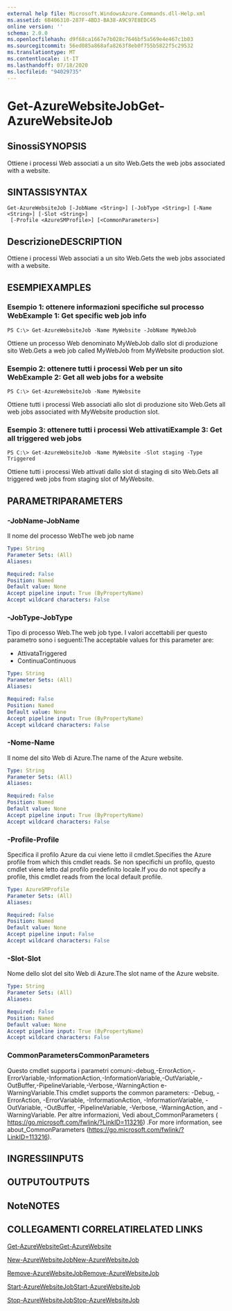 ```yaml
---
external help file: Microsoft.WindowsAzure.Commands.dll-Help.xml
ms.assetid: 6B406310-287F-4BD3-BA38-A9C97E8EDC45
online version: ''
schema: 2.0.0
ms.openlocfilehash: d9f68ca1667e7b028c7646bf5a569e4e467c1b03
ms.sourcegitcommit: 56ed085a868afa8263f8eb0f755b5822f5c29532
ms.translationtype: MT
ms.contentlocale: it-IT
ms.lasthandoff: 07/18/2020
ms.locfileid: "94029735"
---
```

# <span data-ttu-id="2fa69-101">Get-AzureWebsiteJob</span><span class="sxs-lookup"><span data-stu-id="2fa69-101">Get-AzureWebsiteJob</span></span>

## <span data-ttu-id="2fa69-102">Sinossi</span><span class="sxs-lookup"><span data-stu-id="2fa69-102">SYNOPSIS</span></span>
<span data-ttu-id="2fa69-103">Ottiene i processi Web associati a un sito Web.</span><span class="sxs-lookup"><span data-stu-id="2fa69-103">Gets the web jobs associated with a website.</span></span>

## <span data-ttu-id="2fa69-104">SINTASSI</span><span class="sxs-lookup"><span data-stu-id="2fa69-104">SYNTAX</span></span>

```
Get-AzureWebsiteJob [-JobName <String>] [-JobType <String>] [-Name <String>] [-Slot <String>]
 [-Profile <AzureSMProfile>] [<CommonParameters>]
```

## <span data-ttu-id="2fa69-105">Descrizione</span><span class="sxs-lookup"><span data-stu-id="2fa69-105">DESCRIPTION</span></span>
<span data-ttu-id="2fa69-106">Ottiene i processi Web associati a un sito Web.</span><span class="sxs-lookup"><span data-stu-id="2fa69-106">Gets the web jobs associated with a website.</span></span>

## <span data-ttu-id="2fa69-107">ESEMPI</span><span class="sxs-lookup"><span data-stu-id="2fa69-107">EXAMPLES</span></span>

### <span data-ttu-id="2fa69-108">Esempio 1: ottenere informazioni specifiche sul processo Web</span><span class="sxs-lookup"><span data-stu-id="2fa69-108">Example 1: Get specific web job info</span></span>
```
PS C:\> Get-AzureWebsiteJob -Name MyWebsite -JobName MyWebJob
```

<span data-ttu-id="2fa69-109">Ottiene un processo Web denominato MyWebJob dallo slot di produzione sito Web.</span><span class="sxs-lookup"><span data-stu-id="2fa69-109">Gets a web job called MyWebJob from MyWebsite production slot.</span></span>

### <span data-ttu-id="2fa69-110">Esempio 2: ottenere tutti i processi Web per un sito Web</span><span class="sxs-lookup"><span data-stu-id="2fa69-110">Example 2: Get all web jobs for a website</span></span>
```
PS C:\> Get-AzureWebsiteJob -Name MyWebsite
```

<span data-ttu-id="2fa69-111">Ottiene tutti i processi Web associati allo slot di produzione sito Web.</span><span class="sxs-lookup"><span data-stu-id="2fa69-111">Gets all web jobs associated with MyWebsite production slot.</span></span>

### <span data-ttu-id="2fa69-112">Esempio 3: ottenere tutti i processi Web attivati</span><span class="sxs-lookup"><span data-stu-id="2fa69-112">Example 3: Get all triggered web jobs</span></span>
```
PS C:\> Get-AzureWebsiteJob -Name MyWebsite -Slot staging -Type Triggered
```

<span data-ttu-id="2fa69-113">Ottiene tutti i processi Web attivati dallo slot di staging di sito Web.</span><span class="sxs-lookup"><span data-stu-id="2fa69-113">Gets all triggered web jobs from staging slot of MyWebsite.</span></span>

## <span data-ttu-id="2fa69-114">PARAMETRI</span><span class="sxs-lookup"><span data-stu-id="2fa69-114">PARAMETERS</span></span>

### <span data-ttu-id="2fa69-115">-JobName</span><span class="sxs-lookup"><span data-stu-id="2fa69-115">-JobName</span></span>
<span data-ttu-id="2fa69-116">Il nome del processo Web</span><span class="sxs-lookup"><span data-stu-id="2fa69-116">The web job name</span></span>

```yaml
Type: String
Parameter Sets: (All)
Aliases: 

Required: False
Position: Named
Default value: None
Accept pipeline input: True (ByPropertyName)
Accept wildcard characters: False
```

### <span data-ttu-id="2fa69-117">-JobType</span><span class="sxs-lookup"><span data-stu-id="2fa69-117">-JobType</span></span>
<span data-ttu-id="2fa69-118">Tipo di processo Web.</span><span class="sxs-lookup"><span data-stu-id="2fa69-118">The web job type.</span></span>
<span data-ttu-id="2fa69-119">I valori accettabili per questo parametro sono i seguenti:</span><span class="sxs-lookup"><span data-stu-id="2fa69-119">The acceptable values for this parameter are:</span></span>

- <span data-ttu-id="2fa69-120">Attivata</span><span class="sxs-lookup"><span data-stu-id="2fa69-120">Triggered</span></span>
- <span data-ttu-id="2fa69-121">Continua</span><span class="sxs-lookup"><span data-stu-id="2fa69-121">Continuous</span></span>

```yaml
Type: String
Parameter Sets: (All)
Aliases: 

Required: False
Position: Named
Default value: None
Accept pipeline input: True (ByPropertyName)
Accept wildcard characters: False
```

### <span data-ttu-id="2fa69-122">-Nome</span><span class="sxs-lookup"><span data-stu-id="2fa69-122">-Name</span></span>
<span data-ttu-id="2fa69-123">Il nome del sito Web di Azure.</span><span class="sxs-lookup"><span data-stu-id="2fa69-123">The name of the Azure website.</span></span>

```yaml
Type: String
Parameter Sets: (All)
Aliases: 

Required: False
Position: Named
Default value: None
Accept pipeline input: True (ByPropertyName)
Accept wildcard characters: False
```

### <span data-ttu-id="2fa69-124">-Profile</span><span class="sxs-lookup"><span data-stu-id="2fa69-124">-Profile</span></span>
<span data-ttu-id="2fa69-125">Specifica il profilo Azure da cui viene letto il cmdlet.</span><span class="sxs-lookup"><span data-stu-id="2fa69-125">Specifies the Azure profile from which this cmdlet reads.</span></span>
<span data-ttu-id="2fa69-126">Se non specifichi un profilo, questo cmdlet viene letto dal profilo predefinito locale.</span><span class="sxs-lookup"><span data-stu-id="2fa69-126">If you do not specify a profile, this cmdlet reads from the local default profile.</span></span>

```yaml
Type: AzureSMProfile
Parameter Sets: (All)
Aliases: 

Required: False
Position: Named
Default value: None
Accept pipeline input: False
Accept wildcard characters: False
```

### <span data-ttu-id="2fa69-127">-Slot</span><span class="sxs-lookup"><span data-stu-id="2fa69-127">-Slot</span></span>
<span data-ttu-id="2fa69-128">Nome dello slot del sito Web di Azure.</span><span class="sxs-lookup"><span data-stu-id="2fa69-128">The slot name of the Azure website.</span></span>

```yaml
Type: String
Parameter Sets: (All)
Aliases: 

Required: False
Position: Named
Default value: None
Accept pipeline input: True (ByPropertyName)
Accept wildcard characters: False
```

### <span data-ttu-id="2fa69-129">CommonParameters</span><span class="sxs-lookup"><span data-stu-id="2fa69-129">CommonParameters</span></span>
<span data-ttu-id="2fa69-130">Questo cmdlet supporta i parametri comuni:-debug,-ErrorAction,-ErrorVariable,-InformationAction,-InformationVariable,-OutVariable,-OutBuffer,-PipelineVariable,-Verbose,-WarningAction e-WarningVariable.</span><span class="sxs-lookup"><span data-stu-id="2fa69-130">This cmdlet supports the common parameters: -Debug, -ErrorAction, -ErrorVariable, -InformationAction, -InformationVariable, -OutVariable, -OutBuffer, -PipelineVariable, -Verbose, -WarningAction, and -WarningVariable.</span></span> <span data-ttu-id="2fa69-131">Per altre informazioni, Vedi about_CommonParameters ( https://go.microsoft.com/fwlink/?LinkID=113216) .</span><span class="sxs-lookup"><span data-stu-id="2fa69-131">For more information, see about_CommonParameters (https://go.microsoft.com/fwlink/?LinkID=113216).</span></span>

## <span data-ttu-id="2fa69-132">INGRESSI</span><span class="sxs-lookup"><span data-stu-id="2fa69-132">INPUTS</span></span>

## <span data-ttu-id="2fa69-133">OUTPUT</span><span class="sxs-lookup"><span data-stu-id="2fa69-133">OUTPUTS</span></span>

## <span data-ttu-id="2fa69-134">Note</span><span class="sxs-lookup"><span data-stu-id="2fa69-134">NOTES</span></span>

## <span data-ttu-id="2fa69-135">COLLEGAMENTI CORRELATI</span><span class="sxs-lookup"><span data-stu-id="2fa69-135">RELATED LINKS</span></span>

[<span data-ttu-id="2fa69-136">Get-AzureWebsite</span><span class="sxs-lookup"><span data-stu-id="2fa69-136">Get-AzureWebsite</span></span>](./Get-AzureWebsite.md)

[<span data-ttu-id="2fa69-137">New-AzureWebsiteJob</span><span class="sxs-lookup"><span data-stu-id="2fa69-137">New-AzureWebsiteJob</span></span>](./New-AzureWebsiteJob.md)

[<span data-ttu-id="2fa69-138">Remove-AzureWebsiteJob</span><span class="sxs-lookup"><span data-stu-id="2fa69-138">Remove-AzureWebsiteJob</span></span>](./Remove-AzureWebsiteJob.md)

[<span data-ttu-id="2fa69-139">Start-AzureWebsiteJob</span><span class="sxs-lookup"><span data-stu-id="2fa69-139">Start-AzureWebsiteJob</span></span>](./Start-AzureWebsiteJob.md)

[<span data-ttu-id="2fa69-140">Stop-AzureWebsiteJob</span><span class="sxs-lookup"><span data-stu-id="2fa69-140">Stop-AzureWebsiteJob</span></span>](./Stop-AzureWebsiteJob.md)


